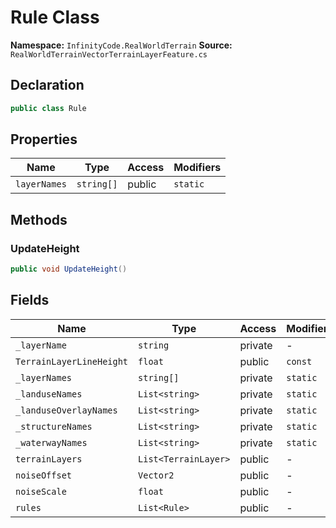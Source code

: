 # Rule Class

**Namespace:** `InfinityCode.RealWorldTerrain`
**Source:** `RealWorldTerrainVectorTerrainLayerFeature.cs`

## Declaration

```csharp
public class Rule
```

## Properties

| Name | Type | Access | Modifiers |
|------|------|--------|-----------|
| `layerNames` | `string[]` | public | `static` |

## Methods

### UpdateHeight

```csharp
public void UpdateHeight()
```

## Fields

| Name | Type | Access | Modifiers |
|------|------|--------|-----------|
| `_layerName` | `string` | private | - |
| `TerrainLayerLineHeight` | `float` | public | `const` |
| `_layerNames` | `string[]` | private | `static` |
| `_landuseNames` | `List<string>` | private | `static` |
| `_landuseOverlayNames` | `List<string>` | private | `static` |
| `_structureNames` | `List<string>` | private | `static` |
| `_waterwayNames` | `List<string>` | private | `static` |
| `terrainLayers` | `List<TerrainLayer>` | public | - |
| `noiseOffset` | `Vector2` | public | - |
| `noiseScale` | `float` | public | - |
| `rules` | `List<Rule>` | public | - |

